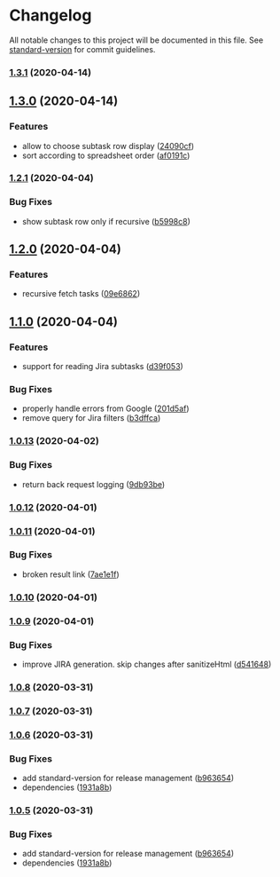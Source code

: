 # Changelog

All notable changes to this project will be documented in this file. See [standard-version](https://github.com/conventional-changelog/standard-version) for commit guidelines.

### [1.3.1](https://github.com/huksley/jira-outer-join/compare/v1.3.0...v1.3.1) (2020-04-14)

## [1.3.0](https://github.com/huksley/jira-outer-join/compare/v1.2.1...v1.3.0) (2020-04-14)


### Features

* allow to choose subtask row display ([24090cf](https://github.com/huksley/jira-outer-join/commit/24090cff77d346fe6f6ad8695c5539efc9a841ee))
* sort according to spreadsheet order ([af0191c](https://github.com/huksley/jira-outer-join/commit/af0191ce59457a94555fd6474a37485f37a9a32f))

### [1.2.1](https://github.com/huksley/jira-outer-join/compare/v1.2.0...v1.2.1) (2020-04-04)


### Bug Fixes

* show subtask row only if recursive ([b5998c8](https://github.com/huksley/jira-outer-join/commit/b5998c845165dbda95b95e4d9fa6876d32f97b88))

## [1.2.0](https://github.com/huksley/jira-outer-join/compare/v1.1.0...v1.2.0) (2020-04-04)


### Features

* recursive fetch tasks ([09e6862](https://github.com/huksley/jira-outer-join/commit/09e68625e521324b32b1149753b95b41a17f6f00))

## [1.1.0](https://github.com/huksley/jira-outer-join/compare/v1.0.13...v1.1.0) (2020-04-04)


### Features

* support for reading Jira subtasks ([d39f053](https://github.com/huksley/jira-outer-join/commit/d39f053da9f30170b14acc7869b62c451647f039))


### Bug Fixes

* properly handle errors from Google ([201d5af](https://github.com/huksley/jira-outer-join/commit/201d5af269712d8235a5fe71377cab4fa3bfecfd))
* remove query for Jira filters ([b3dffca](https://github.com/huksley/jira-outer-join/commit/b3dffca35264a749788d7a9e91d4cf4deaee559a))

### [1.0.13](https://github.com/huksley/jira-outer-join/compare/v1.0.12...v1.0.13) (2020-04-02)


### Bug Fixes

* return back request logging ([9db93be](https://github.com/huksley/jira-outer-join/commit/9db93bec4a72144b7cf379084eda82f96948a632))

### [1.0.12](https://github.com/huksley/jira-outer-join/compare/v1.0.11...v1.0.12) (2020-04-01)

### [1.0.11](https://github.com/huksley/jira-outer-join/compare/v1.0.10...v1.0.11) (2020-04-01)


### Bug Fixes

* broken result link ([7ae1e1f](https://github.com/huksley/jira-outer-join/commit/7ae1e1f7704fbcded5e6e90ca27cce2e7baae03b))

### [1.0.10](https://github.com/huksley/jira-outer-join/compare/v1.0.9...v1.0.10) (2020-04-01)

### [1.0.9](https://github.com/huksley/jira-outer-join/compare/v1.0.8...v1.0.9) (2020-04-01)

### Bug Fixes

- improve JIRA generation. skip changes after sanitizeHtml ([d541648](https://github.com/huksley/jira-outer-join/commit/d541648409e32c681b32cec9cf08ce5c2eb991da))

### [1.0.8](https://github.com/huksley/jira-outer-join/compare/v1.0.7...v1.0.8) (2020-03-31)

### [1.0.7](https://github.com/huksley/jira-outer-join/compare/v1.0.6...v1.0.7) (2020-03-31)

### [1.0.6](https://github.com/huksley/jira-outer-join/compare/v1.0.4...v1.0.6) (2020-03-31)

### Bug Fixes

- add standard-version for release management ([b963654](https://github.com/huksley/jira-outer-join/commit/b963654aca98b9433bb88c54435788206eab80a8))
- dependencies ([1931a8b](https://github.com/huksley/jira-outer-join/commit/1931a8bcd9e20d4dad878405f123911001028ffc))

### [1.0.5](https://github.com/huksley/jira-outer-join/compare/v1.0.4...v1.0.5) (2020-03-31)

### Bug Fixes

- add standard-version for release management ([b963654](https://github.com/huksley/jira-outer-join/commit/b963654aca98b9433bb88c54435788206eab80a8))
- dependencies ([1931a8b](https://github.com/huksley/jira-outer-join/commit/1931a8bcd9e20d4dad878405f123911001028ffc))
